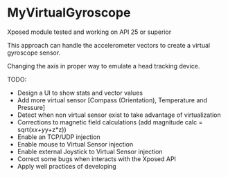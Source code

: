 # MyVirtualGyroscope
Xposed module tested and working on API 25 or superior

This approach can handle the accelerometer vectors to create a virtual gyroscope sensor.

Changing the axis in proper way to emulate a head tracking device.

TODO:

 - Design a UI to show stats and vector values
 - Add more virtual sensor [Compass (Orientation), Temperature and Pressure]
 - Detect when non virtual sensor exist to take advantage of virtualization
 - Corrections to magnetic field calculations (add magnitude calc = sqrt(x*x+y*y+z*z))
 - Enable an TCP/UDP injection
 - Enable mouse to Virtual Sensor injection
 - Enable external Joystick to Virtual Sensor injection
 - Correct some bugs when interacts with the Xposed API
 - Apply well practices of developing
 
